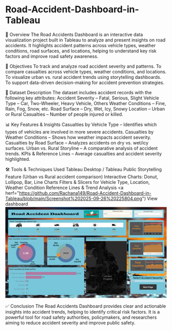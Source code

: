 # Road-Accident-Dashboard-in-Tableau

📌 Overview
The Road Accidents Dashboard is an interactive data visualization project built in Tableau to analyze and present insights on road accidents. It highlights accident patterns across vehicle types, weather conditions, road surfaces, and locations, helping to understand key risk factors and improve road safety awareness.

🎯 Objectives
To track and analyze road accident severity and patterns.
To compare casualties across vehicle types, weather conditions, and locations.
To visualize urban vs. rural accident trends using storytelling dashboards.
To support data-driven decision-making for accident prevention strategies.

📂 Dataset Description
The dataset includes accident records with the following key attributes:
Accident Severity – Fatal, Serious, Slight
Vehicle Type – Car, Two-Wheeler, Heavy Vehicle, Others
Weather Conditions – Fine, Rain, Fog, Snow, etc.
Road Surface – Dry, Wet, Icy, Snowy
Location – Urban or Rural
Casualties – Number of people injured or killed.

📊 Key Features & Insights
Casualties by Vehicle Type – Identifies which types of vehicles are involved in more severe accidents.
Casualties by Weather Conditions – Shows how weather impacts accident severity.
Casualties by Road Surface – Analyzes accidents on dry vs. wet/icy surfaces.
Urban vs. Rural Storyline – A comparative analysis of accident trends.
KPIs & Reference Lines – Average casualties and accident severity highlighted.

🛠️ Tools & Techniques Used
Tableau Desktop / Tableau Public
Storytelling Feature (Urban vs Rural accident comparison)
Interactive Charts: Donut, Lollipop, Bar, Line Charts
Filters & Slicers for Vehicle Type, Location, Weather Condition
Reference Lines & Trend Analysis
<a herf="https://github.com/Rachana149/Road-Accident-Dashboard-in-Tableau/blob/main/Screenshot%202025-09-26%20225804.png") View dashboard</a>
![C:\Users\teana\Pictures\Screenshots]( https://github.com/Rachana149/Road-Accident-Dashboard-in-Tableau/blob/main/Screenshot%202025-09-26%20225804.png)

✅ Conclusion
The Road Accidents Dashboard provides clear and actionable insights into accident trends, helping to identify critical risk factors. It is a powerful tool for road safety authorities, policymakers, and researchers aiming to reduce accident severity and improve public safety.
